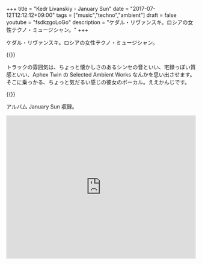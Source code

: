 +++
title = "Kedr Livanskiy - January Sun"
date = "2017-07-12T12:12:12+09:00"
tags = ["music","techno","ambient"]
draft = false
youtube = "fsdkzgoLoGo"
description = "ケダル・リヴァンスキ。ロシアの女性テクノ・ミュージシャン。"
+++

ケダル・リヴァンスキ。ロシアの女性テクノ・ミュージシャン。

{{<youtube WvJ9yLnunwQ>}}

トラックの雰囲気は、ちょっと懐かしさのあるシンセの音といい、宅録っぽい質感といい、Aphex Twin の Selected Ambient Works なんかを思い出させます。そこに乗っかる、ちょっと気だるい感じの彼女のボーカル。ええかんじです。

{{<youtube fsdkzgoLoGo>}}


アルバム January Sun 収録。

<iframe src="https://open.spotify.com/embed/album/3C9MtvQgofxsmGqq2z9Ff4" width="100%" height="380" frameborder="0" allowtransparency="true"></iframe>
